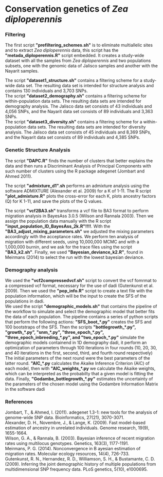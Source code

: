 # Conservation genetics of <em>Zea diploperennis</em>

### Filtering
The first script <strong>"prefiltering_schemes.sh"</strong> is to eliminate multiallelic sites and to extract <em>Zea diploperennis</em> data, this script has the <strong>"metada_diploperennis.R"</strong> script embedded. It creates a study-wide dataset with all the samples from <em>Zea diploperennis</em> and two populations subsets, one with the genomic data of Jalisco samples and another with the Nayarit samples.

<p>The script <strong>"dataset1_structure.sh"</strong> contains a filtering scheme for a study-wide data set. The resulting data set is intended for structure analysis and contains 130 individuals and 3,703 SNPs.<br>
The script <strong>"dataset2_demography.sh"</strong> contains a filtering scheme for within-population data sets. The resulting data sets are intended for demography analysis. The Jalisco data set consists of 43 individuals and 4,056 SNPs, and the Nayarit data set consists of 89 individuals and 3,363 SNPs.<br>
The script <strong>"dataset3_diversity.sh"</strong> contains a filtering scheme for a within-population data sets. The resulting data sets are intended for diversity analysis. The Jalisco data set consists of 45 individuals and 8,369 SNPs, and the Nayarit data set consists of 89 individuals and 4,385 SNPs.</p>

### Genetic Structure Analysis
<p>The script <strong>"DAPC.R"</strong> finds the number of clusters that better explains the data and then runs a Discriminant Analysis of Principal Components with such number of clusters using the R package adegenet (Jombart and Ahmed 2011).</p>

<p>The script <strong>"admixture_d1".sh</strong> performs an admixture analysis using the software ADMIXTURE (Alexander et al. 2009) for a K of 1-11. The R script <strong>"plot_admixture.R"</strong> plots the cross-error for each K, plots ancestry factors (Q) for K 1-11, and save the plots of the Q values.</p>

<p>The script <strong>"vcf2BA3.sh"</strong> transforms a vcf file to BA3 format to perform migration analysis in BayesAss 3.0.5 (Wilson and Rannala 2003). Then we assign the population data manually with the R script <strong>"input_population_ID_BayesAss_2k.R"!!!!</strong>. With the <strong>"BA3_adjust_mixing_parameters.sh"</strong> we adjusted the mixing parameters accordingly with the acceptance rates. We perform ten analysis of migration with different seeds, using 10,000,000 MCMC and with a 1,000,000 burnin, and we ask for the trace files using the script <strong>"BA3_k2.sh"</strong>. Finally, we used <strong>"Bayesian_deviance_k2.R"</strong>, found in Meirmans (2014) to select the run with the lowest bayesian deviance.</p>

### Demography analysis
<p>We used the <strong>"vcf2compressedvcf.sh"</strong> script to convert the vcf fomrmat to a compressed vcf format, necessary for the use of dadi (Gutenkunst et al. 2009). Then we used the <strong>"pop_info.R"</strong> script to create a text file with the population information, which will be the input to create the SFS of the populations in dadi.<br>
We used the script <strong>"demographic_models.sh"</strong> that contains the pipeline of the workflow to simulate and select the demographic model that better fits the data of each population. The pipeline contains a series of python scripts that perform the following actions: <strong>"SFS_boot_*.py"</strong> creates the SFS and 100 bootstraps of the SFS. Then the scripts <strong>"bottlegrowth_*.py", "growth_*.py", "snm_*.py", "three_epoch_*.py", "three_epoch_inbreeding_*.py", and "two_epoch_*.py"</strong> simulate the demographic models containend in 1D demography dadi, it perform an optimization of parameters through 100 iterations in four rounds (10, 20, 30, and 40 iterations in the first, second, third, and fourth round respectively) The initial parameters of the next round were the best parameters of the latter round. <strong>"AIC_*.py</strong> calculates the Akaike Inference Criterion (AIC) of each model, then with <strong>"AIC_weights_*.py</strong> we calculate the Akaike weights, which can be interpreted as the probabilty that a given model is fitting the data. Finally, <strong>"Godambe_bottlegrowth_*.py"</strong> estimates the uncertainty of the parameters of the chosen model using the Godambre Information Matrix in the software dadi</p>

### References
Jombart, T., & Ahmed, I. (2011). adegenet 1.3-1: new tools for the analysis of genome-wide SNP data. Bioinformatics, 27(21), 3070-3071. <br>
Alexander, D. H., Novembre, J., & Lange, K. (2009). Fast model-based estimation of ancestry in unrelated individuals. Genome research, 19(9), 1655-1664. <br>
Wilson, G. A., & Rannala, B. (2003). Bayesian inference of recent migration rates using multilocus genotypes. Genetics, 163(3), 1177-1191. <br>
Meirmans, P. G. (2014). Nonconvergence in B ayesian estimation of migration rates. Molecular ecology resources, 14(4), 726-733. <br>
Gutenkunst, R. N., Hernandez, R. D., Williamson, S. H., & Bustamante, C. D. (2009). Inferring the joint demographic history of multiple populations from multidimensional SNP frequency data. PLoS genetics, 5(10), e1000695.
